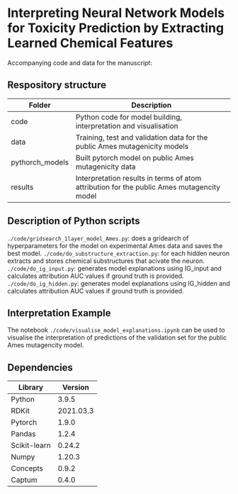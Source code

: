 # Interpreting Neural Network Models for Toxicity Prediction by Extracting Learned Chemical Features

Accompanying code and data for the manuscript: <!-- TODO: Add link -->

## Respository structure

| Folder            | Description |
| -----------       | ----------- |
| code              | Python code for model building, interpretation and visualisation|
| data              | Training, test and validation data for the public Ames mutagenicity models|
| pythorch_models   | Built pytorch model on public Ames mutagenicity data |
| results           | Interpretation results in terms of atom attribution for the public Ames mutagencity model |

## Description of Python scripts
`./code/gridsearch_1layer_model_Ames.py`: does a gridearch of hyperparameters for the model on experimental Ames data and saves the best model.
`./code/do_substructure_extraction.py`: for each hidden neuron extracts and stores chemical substructures that acivate the neuron.
`./code/do_ig_input.py`: generates model explanations using IG_input and calculates attribution AUC values if ground truth is provided.
`./code/do_ig_hidden.py`: generates model explanations using IG_hidden and calculates attribution AUC values if ground truth is provided.

## Interpretation Example

The notebook `./code/visualise_model_explanations.ipynb` can be used to visualise the interpretation of predictions
of the validation set for the public Ames mutagencity model. 

## Dependencies

| Library           | Version       |
| -----------       | -----------   |
| Python            | 3.9.5         |
| RDKit             | 2021.03.3     |
| Pytorch           | 1.9.0         |
| Pandas            | 1.2.4         |
| Scikit-learn      | 0.24.2        |
| Numpy             | 1.20.3        |
| Concepts          | 0.9.2         |
| Captum            | 0.4.0         |

